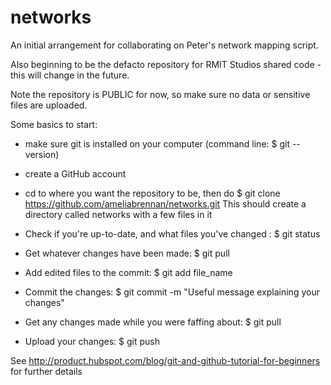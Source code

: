 # networks

An initial arrangement for collaborating on Peter's network mapping script.

Also beginning to be the defacto repository for RMIT Studios shared code - this will change in the future.

Note the repository is PUBLIC for now, so make sure no data or sensitive files are uploaded.

Some basics to start:

- make sure git is installed on your computer (command line: $ git --version)
- create a GitHub account

- cd to where you want the repository to be, then do
  $ git clone https://github.com/ameliabrennan/networks.git
  This should create a directory called networks with a few files in it

- Check if you're up-to-date, and what files you've changed : 	$ git status
- Get whatever changes have been made: 				$ git pull
- Add edited files to the commit: 				$ git add file_name
- Commit the changes: $ git commit -m "Useful message explaining your changes"
- Get any changes made while you were faffing about: 		$ git pull
- Upload your changes: 						$ git push

See http://product.hubspot.com/blog/git-and-github-tutorial-for-beginners for further details


